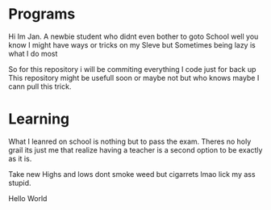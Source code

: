# Programs

Hi Im Jan. A newbie student who didnt even bother to goto School well you know I might have ways or tricks on my Sleve but
Sometimes being lazy is what I do most

So for this repository i will be commiting everything I code just for back up
This repository might be usefull soon or maybe not but who knows maybe I cann pull this trick.

# Learning 

What I leanred on school is nothing but to pass the exam. Theres no holy grail its just me that realize having a teacher is a second option
to be exactly as it is.

Take new Highs and lows dont smoke weed but cigarrets lmao lick my ass stupid.

Hello World